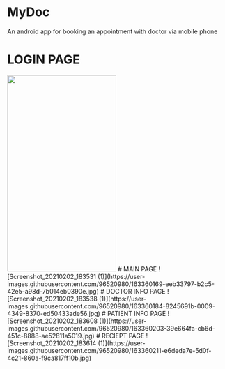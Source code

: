 # MyDoc
An android app for booking an appointment with doctor via mobile phone
# LOGIN PAGE
<img src = "https://user-images.githubusercontent.com/96520980/163360147-4ef48c2e-a643-4c97-925d-de355c5391cc.jpg" width = "250" height = "450"/>
# MAIN PAGE
![Screenshot_20210202_183531 (1)](https://user-images.githubusercontent.com/96520980/163360169-eeb33797-b2c5-42e5-a98d-7b014eb0390e.jpg)
# DOCTOR INFO PAGE
![Screenshot_20210202_183538 (1)](https://user-images.githubusercontent.com/96520980/163360184-8245691b-0009-4349-8370-ed50433ade56.jpg)
# PATIENT INFO PAGE
![Screenshot_20210202_183608 (1)](https://user-images.githubusercontent.com/96520980/163360203-39e664fa-cb6d-451c-8888-ae52811a5019.jpg)
# RECIEPT PAGE
![Screenshot_20210202_183614 (1)](https://user-images.githubusercontent.com/96520980/163360211-e6deda7e-5d0f-4c21-860a-f9ca817ff10b.jpg)

